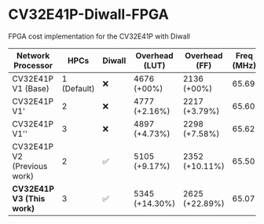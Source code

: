 # CV32E41P-Diwall-FPGA
FPGA cost implementation for the CV32E41P with Diwall

| Network Processor | HPCs | Diwall | Overhead (LUT) | Overhead (FF) | Freq (MHz) |
|-------------------|------|-------|-----------------|----------------|------------|
| CV32E41P V1 (Base) | 1 (Default) | :x: | 4676 (+00%) | 2136 (+00%) | 65.69 |
| CV32E41P V1' | 2 | :x: | 4777 (+2.16%) | 2217 (+3.79%) | 65.60 |
| CV32E41P V1'' | 3 | :x: | 4897 (+4.73%) | 2298 (+7.58%) | 65.62 |
| CV32E41P V2 (Previous work) | 2 | :white_check_mark: | 5105 (+9.17%) | 2352 (+10.11%) | 65.50 |
| **CV32E41P V3 (This work)** | 3 | :white_check_mark: | 5345 (+14.30%) |2625 (+22.89%) | 65.07 |
